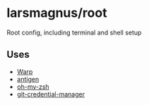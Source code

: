 # larsmagnus/root

Root config, including terminal and shell setup

## Uses

- [Warp](https://www.warp.dev/)
- [antigen](https://github.com/zsh-users/antigen)
- [oh-my-zsh](https://github.com/ohmyzsh/ohmyzsh)
- [git-credential-manager](https://github.com/git-ecosystem/git-credential-manager)
